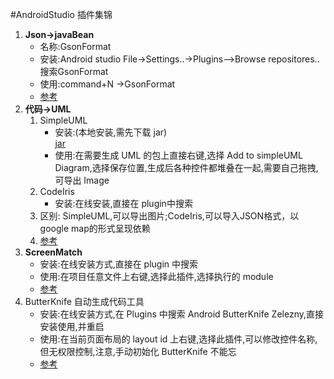 #AndroidStudio 插件集锦

1. **Json->javaBean**
	+ 名称:GsonFormat
	+ 安装:Android studio File->Settings..->Plugins–>Browse repositores..搜索GsonFormat 
	+ 使用:command+N ->GsonFormat
	+ <a href="http://blog.csdn.net/garfielder007/article/details/53617360">参考</a>
2. **代码->UML**
	1. SimpleUML
		+ 安装:(本地安装,需先下载 jar)<br /><a href="https://plugins.jetbrains.com/plugin/4946?pr=">jar</a>
		+ 使用:在需要生成 UML 的包上直接右键,选择 Add to simpleUML Diagram,选择保存位置,生成后各种控件都堆叠在一起,需要自己拖拽,可导出 Image
	2. CodeIris
		+ 安装:在线安装,直接在 plugin中搜索
	3. 区别:  SimpleUML,可以导出图片;CodeIris,可以导入JSON格式，以google map的形式呈现依赖
	4. <a href="http://blog.csdn.net/jiankeufo/article/details/67632692">参考</a>
3. **ScreenMatch**
	+  安装:在线安装方式,直接在 plugin 中搜索
	+  使用:在项目任意文件上右键,选择此插件,选择执行的 module
	+ <a href="http://blog.csdn.net/fesdgasdgasdg/article/details/78108169?utm_source=tuicool&utm_medium=referral">参考</a>
4. ButterKnife 自动生成代码工具
	+ 安装:在线安装方式,在 Plugins 中搜索 Android ButterKnife Zelezny,直接安装使用,并重启
	+ 使用:在当前页面布局的 layout id 上右键,选择此插件,可以修改控件名称,但无权限控制,注意,手动初始化 ButterKnife 不能忘
	+ <a href="https://www.cnblogs.com/zhengjunfei/p/5910497.html">参考</a>

